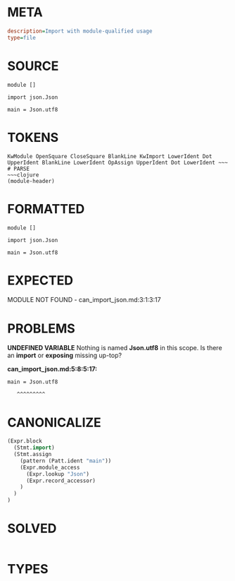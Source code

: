 # META
~~~ini
description=Import with module-qualified usage
type=file
~~~
# SOURCE
~~~roc
module []

import json.Json

main = Json.utf8
~~~
# TOKENS
~~~text
KwModule OpenSquare CloseSquare BlankLine KwImport LowerIdent Dot UpperIdent BlankLine LowerIdent OpAssign UpperIdent Dot LowerIdent ~~~
# PARSE
~~~clojure
(module-header)
~~~
# FORMATTED
~~~roc
module []

import json.Json

main = Json.utf8
~~~
# EXPECTED
MODULE NOT FOUND - can_import_json.md:3:1:3:17
# PROBLEMS
**UNDEFINED VARIABLE**
Nothing is named **Json.utf8** in this scope.
Is there an **import** or **exposing** missing up-top?

**can_import_json.md:5:8:5:17:**
```roc
main = Json.utf8
```
       ^^^^^^^^^


# CANONICALIZE
~~~clojure
(Expr.block
  (Stmt.import)
  (Stmt.assign
    (pattern (Patt.ident "main"))
    (Expr.module_access
      (Expr.lookup "Json")
      (Expr.record_accessor)
    )
  )
)
~~~
# SOLVED
~~~clojure
~~~
# TYPES
~~~roc
~~~
